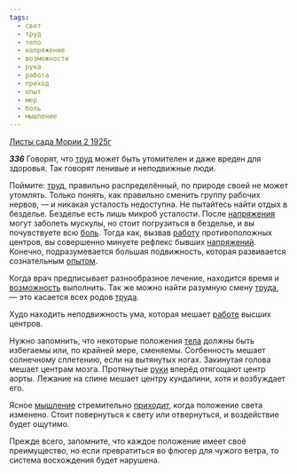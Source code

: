 ```yaml
---
tags:
  - свет
  - труд
  - тело
  - напряжение
  - возможности
  - рука
  - работа
  - приход
  - опыт
  - мер
  - боль
  - мышление
---
```


[Листы сада Мории 2 1925г](/agni/1925)

___336___
Говорят, что [труд](/tag/#труд) может быть утомителен и даже вреден для здоровья. Так говорят ленивые и неподвижные люди.   

Поймите: [труд](/tag/#труд), правильно распределённый, по природе своей не может утомлять. Только понять, как правильно сменить группу рабочих нервов, — и никакая усталость недоступна. Не пытайтесь найти отдых в безделье. Безделье есть лишь микроб усталости. После [напряжения](/tag/#напряжение) могут заболеть мускулы, но стоит погрузиться в безделье, и вы почувствуете всю [боль](/tag/#боль). Тогда как, вызвав [работу](/tag/#работа) противоположных центров, вы совершенно минуете рефлекс бывших [напряжений](/tag/#напряжение). Конечно, подразумевается большая подвижность, которая развивается сознательным [опытом](/tag/#опыт).   

Когда врач предписывает разнообразное лечение, находится время и [возможность](/tag/#возможности) выполнить. Так же можно найти разумную смену [труда](/tag/#труд), — это касается всех родов [труда](/tag/#труд).   

Худо находить неподвижность ума, которая мешает [работе](/tag/#работа) высших центров.   

Нужно запомнить, что некоторые положения [тела](/tag/#тело) должны быть избегаемы или, по крайней мере, сменяемы. Согбенность мешает солнечному сплетению, если на вытянутых ногах. Закинутая голова мешает центрам мозга. Протянутые [руки](/tag/#рука) вперёд отягощают центр аорты. Лежание на спине мешает центру кундалини, хотя и возбуждает его.   

Ясное [мышление](/tag/#мышление) стремительно [приходит](/tag/#приход), когда положение света изменено. Стоит повернуться к свету или отвернуться, и воздействие будет ощутимо.   

Прежде всего, запомните, что каждое положение имеет своё преимущество, но если превратиться во флюгер для чужого ветра, то система восхождения будет нарушена.   

